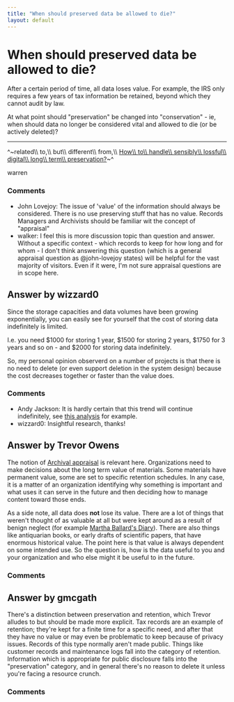 ```yaml
---
title: "When should preserved data be allowed to die?"
layout: default
---
```

When should preserved data be allowed to die?
=====================
After a certain period of time, all data loses value. For example, the
IRS only requires a few years of tax information be retained, beyond
which they cannot audit by law.

At what point should "preservation" be changed into "conservation" - ie,
when should data no longer be considered vital and allowed to die (or be
actively deleted)?

* * * * *

^~related\\\\ to,\\\\ but\\\\ different\\\\ from,\\\\ [How\\\\ to\\\\ handle\\\\ sensibly\\\\ lossful\\\\ digital\\\\ long\\\\ term\\\\ preservation?](http://digitalpreservation.stackexchange.com/q/39/30)~^

warren

### Comments ###
* John Lovejoy: The issue of 'value' of the information should always be considered.
There is no use preserving stuff that has no value. Records Managers and
Archivists should be familiar wit the concept of "appraisal"
* walker: I feel this is more discussion topic than question and answer. Without a
specific context - which records to keep for how long and for whom - I
don't think answering this question (which is a general appraisal
question as @john-lovejoy states) will be helpful for the vast majority
of visitors. Even if it were, I'm not sure appraisal questions are in
scope here.


Answer by wizzard0
----------------
Since the storage capacities and data volumes have been growing
exponentially, you can easily see for yourself that the cost of storing
data indefinitely is limited.

I.e. you need \$1000 for storing 1 year, \$1500 for storing 2 years,
\$1750 for 3 years and so on - and \$2000 for storing data indefinitely.

So, my personal opinion observerd on a number of projects is that there
is no need to delete (or even support deletion in the system design)
because the cost decreases together or faster than the value does.

### Comments ###
* Andy Jackson: It is hardly certain that this trend will continue indefinitely, see
[this
analysis](http://blog.dshr.org/2012/10/storage-will-be-lot-less-free-than-it.html)
for example.
* wizzard0: Insightful research, thanks!

Answer by Trevor Owens
----------------
The notion of [Archival
appraisal](http://en.wikipedia.org/wiki/Archival_appraisal) is relevant
here. Organizations need to make decisions about the long term value of
materials. Some materials have permanent value, some are set to specific
retention schedules. In any case, it is a matter of an organization
identifying why something is important and what uses it can serve in the
future and then deciding how to manage content toward those ends.

As a side note, all data does **not** lose its value. There are a lot of
things that weren't thought of as valuable at all but were kept around
as a result of benign neglect (for example [Martha Ballard's
Diary](http://dohistory.org/diary/about.html)). There are also things
like antiquarian books, or early drafts of scientific papers, that have
enormous historical value. The point here is that value is always
dependent on some intended use. So the question is, how is the data
useful to you and your organization and who else might it be useful to
in the future.

### Comments ###

Answer by gmcgath
----------------
There's a distinction between preservation and retention, which Trevor
alludes to but should be made more explicit. Tax records are an example
of retention; they're kept for a finite time for a specific need, and
after that they have no value or may even be problematic to keep because
of privacy issues. Records of this type normally aren't made public.
Things like customer records and maintenance logs fall into the category
of retention. Information which is appropriate for public disclosure
falls into the "preservation" category, and in general there's no reason
to delete it unless you're facing a resource crunch.

### Comments ###

